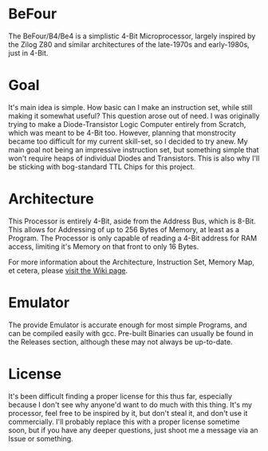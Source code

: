 # BeFour
The BeFour/B4/Be4 is a simplistic 4-Bit Microprocessor, largely inspired by the Zilog Z80 and similar architectures of the late-1970s and early-1980s, just in 4-Bit.

# Goal
It's main idea is simple. How basic can I make an instruction set, while still making it somewhat useful?
This question arose out of need. I was originally trying to make a Diode-Transistor Logic Computer entirely from Scratch, which was meant to be 4-Bit too. However, planning that monstrocity became too difficult for my current skill-set, so I decided to try anew. My main goal not being an impressive instruction set, but something simple that won't require heaps of individual Diodes and Transistors. This is also why I'll be sticking with bog-standard TTL Chips for this project.

# Architecture
This Processor is entirely 4-Bit, aside from the Address Bus, which is 8-Bit.
This allows for Addressing of up to 256 Bytes of Memory, at least as a Program. The Processor is only capable of reading a 4-Bit address for RAM access, limiting it's Memory on that front to only 16 Bytes.

For more information about the Architecture, Instruction Set, Memory Map, et cetera, please [visit the Wiki page](https://github.com/OfficialPixelBrush/BeFour/wiki).

# Emulator
The provide Emulator is accurate enough for most simple Programs, and can be compiled easily with gcc.
Pre-built Binaries can usually be found in the Releases section, although these may not always be up-to-date.

# License
It's been difficult finding a proper license for this thus far, especially because I don't see why anyone'd want to do much with this thing.
It's my processor, feel free to be inspired by it, but don't steal it, and don't use it commercially. I'll probably replace this with a proper license sometime soon, but if you have any deeper questions, just shoot me a message via an Issue or something.
